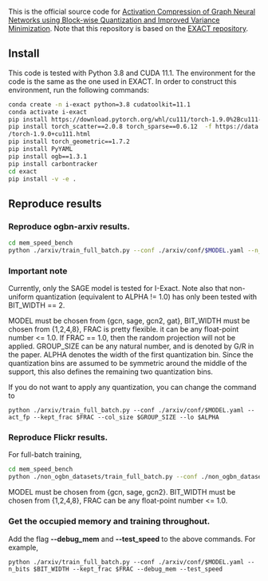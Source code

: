 This is the official source code for [Activation Compression of Graph Neural Networks using Block-wise Quantization and Improved Variance Minimization](https://arxiv.org/abs/2309.11856). Note that this repository is based on the [EXACT repository](https://github.com/warai-0toko/Exact).

## Install
This code is tested with Python 3.8 and CUDA 11.1. The environment for the code is the same as the one used in EXACT. In order to construct this environment, run the following commands:

```bash
conda create -n i-exact python=3.8 cudatoolkit=11.1
conda activate i-exact
pip install https://download.pytorch.org/whl/cu111/torch-1.9.0%2Bcu111-cp38-cp38-linux_x86_64.whl
pip install torch_scatter==2.0.8 torch_sparse==0.6.12  -f https://data.pyg.org/whl
/torch-1.9.0+cu111.html
pip install torch_geometric==1.7.2
pip install PyYAML
pip install ogb==1.3.1
pip install carbontracker
cd exact
pip install -v -e .
```

## Reproduce results

### Reproduce ogbn-arxiv results.
```bash
cd mem_speed_bench
python ./arxiv/train_full_batch.py --conf ./arxiv/conf/$MODEL.yaml --n_bits $BIT_WIDTH --kept_frac $FRAC --col_size $GROUP_SIZE --lo $ALPHA
```
### Important note
Currently, only the SAGE model is tested for I-Exact. Note also that non-uniform quantization (equivalent to ALPHA != 1.0) has only been tested with BIT_WIDTH == 2.

MODEL must be chosen from {gcn, sage, gcn2, gat}, BIT_WIDTH must be chosen from {1,2,4,8}, FRAC is pretty flexible. it can be any float-point number <= 1.0. If FRAC == 1.0, then the random projection will not be applied. GROUP_SIZE can be any natural number, and is denoted by G/R in the paper. ALPHA denotes the width of the first quantization bin. Since the quantization bins are assumed to be symmetric around the middle of the support, this also defines the remaining two quantization bins. 

If you do not want to apply any quantization, you can change the command to 
```
python ./arxiv/train_full_batch.py --conf ./arxiv/conf/$MODEL.yaml --act_fp --kept_frac $FRAC --col_size $GROUP_SIZE --lo $ALPHA
```

### Reproduce Flickr results.
For full-batch training, 
```bash
cd mem_speed_bench
python ./non_ogbn_datasets/train_full_batch.py --conf ./non_ogbn_datasets/conf/$MODEL.yaml --n_bits $BIT_WIDTH --kept_frac $FRAC --dataset flickr --grad_norm 0.5 --col_size $GROUP_SIZE --lo $ALPHA
```
MODEL must be chosen from {gcn, sage, gcn2}. BIT_WIDTH must be chosen from {1,2,4,8}, FRAC can be any float-point number <= 1.0. 

### Get the occupied memory and training throughout.
Add the flag **--debug_mem** and **--test_speed** to the above commands. For example,
```
python ./arxiv/train_full_batch.py --conf ./arxiv/conf/$MODEL.yaml --n_bits $BIT_WIDTH --kept_frac $FRAC --debug_mem --test_speed
```
